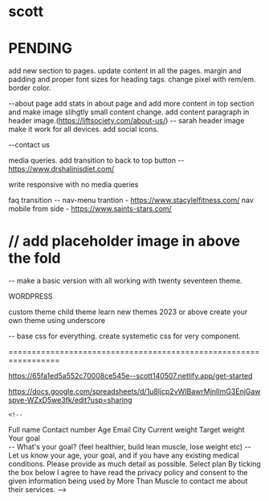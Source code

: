 # scott

PENDING
=================================================================
add new section to pages.
update content in all the pages.
margin and padding and proper font sizes for heading tags.
change pixel with rem/em.
border color.



--about page
 add stats in about page and add more content in top section and make image slihgtly small
content change. add content paragraph in header image.(https://liftsociety.com/about-us/) -- sarah
header image make it work for all devices. add social icons.


--contact us 







media queries.
add transition to back to top button -- https://www.drshalinisdiet.com/

write responsive with no media queries

faq transition --
nav-menu trantion - https://www.stacylelfitness.com/
nav mobile from side  - https://www.saints-stars.com/



// add placeholder image in above the fold
=================================================================
 -- make a basic version with all working with twenty seventeen theme.

WORDPRESS

custom theme
child theme
learn new themes 2023 or above
create your own theme using underscore


-- base css for everything.
 create systemetic css for very component.

=================================================================


https://65fa1ed5a552c70008ce545e--scott140507.netlify.app/get-started

https://docs.google.com/spreadsheets/d/1u8ljcp2vWIBawrMjnIImG3EnjGawspve-WZxD5we3fk/edit?usp=sharing



<!-- Contact Form Section -->
    <!-- 
Full name
Contact number
Age
Email
City
Current weight 
Target weight  
Your goal  
-- What's your goal? (feel healthier, build lean muscle, lose weight etc) 
-- Let us know your age, your goal, and if you have any existing medical conditions. Please provide as much detail as possible.
Select plan
By ticking the box below I agree to have read the privacy policy and consent to the given information being used by More Than Muscle to contact me about their services.
-->